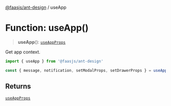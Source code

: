 [@faasjs/ant-design](../README.md) / useApp

# Function: useApp()

> **useApp**(): [`useAppProps`](../interfaces/useAppProps.md)

Get app context.

```ts
import { useApp } from '@faasjs/ant-design'

const { message, notification, setModalProps, setDrawerProps } = useApp()
```

## Returns

[`useAppProps`](../interfaces/useAppProps.md)
